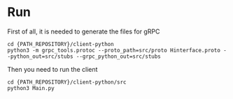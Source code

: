 # Run

First of all, it is needed to generate the files for gRPC

```
cd {PATH_REPOSITORY}/client-python
python3 -m grpc_tools.protoc --proto_path=src/proto Hinterface.proto --python_out=src/stubs --grpc_python_out=src/stubs
```

Then you need to run the client

```
cd {PATH_REPOSITORY}/client-python/src
python3 Main.py
```